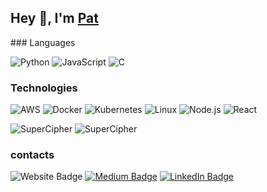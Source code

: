<h2>Hey 👋, I'm <a href="https://www.linkedin.com/in/napat-charuphant/">Pat</a></h2>
### Languages

![Python](https://img.shields.io/badge/-Python-000?&logo=Python)
![JavaScript](https://img.shields.io/badge/-JavaScript-000?&logo=JavaScript)
![C](https://img.shields.io/badge/-C-000?&logo=C)


### Technologies

![AWS](https://img.shields.io/badge/-AWS-000?&logo=Amazon-AWS&logoColor=F90)
![Docker](https://img.shields.io/badge/-Docker-000?&logo=Docker)
![Kubernetes](https://img.shields.io/badge/-Kubernetes-000?&logo=Kubernetes)
![Linux](https://img.shields.io/badge/-Linux-000?&logo=Linux)
![Node.js](https://img.shields.io/badge/-Node.js-000?&logo=node.js)
![React](https://img.shields.io/badge/-React-000?&logo=React)

<img src="https://github-readme-stats.vercel.app/api?username=SuperCipher&show_icons=true&count_private=true" alt="SuperCipher" />
<img src="https://github-readme-stats.vercel.app/api/top-langs/?username=SuperCipher&langs_count=8&count_private=true&layout=compact&show_icons=true&hide=javascript,html,jupyter%20notebook" alt="SuperCipher" />

### contacts
<img src="https://img.shields.io/badge/-leiden.capital-2E3646?style=flat-square&amp;labelColor=2E3646&amp;logo=Firefox&amp;link=https://leiden.capital/" alt="Website Badge"></a> <a href="https://medium.com/@kyomi"><img src="https://img.shields.io/badge/-@SuperCipher-1f1f1f?style=flat-square&amp;labelColor=1f1f1f&amp;logo=Medium&amp;link=https://medium.com/@kyomi" alt="Medium Badge"></a> <a href="https://www.linkedin.com/in/napat-charuphant/"><img src="https://img.shields.io/badge/-@SuperCipher-0077B5?style=flat-square&amp;labelColor=0077B5&amp;logo=LinkedIn&amp;link=https://www.linkedin.com/in/napat-charuphant/" alt="LinkedIn Badge">

